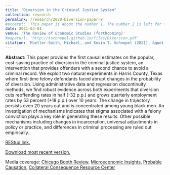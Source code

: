 ```yaml
---
title: "Diversion in the Criminal Justice System"
collection: research
permalink: /research/2020-Diversion-paper-8
#excerpt: 'This paper is about the number 1. The number 2 is left for future work.'
date: 2021-03-01
venue: 'The Review of Economic Studies (forthcoming)'
#paperurl: 'http://kschnepel.github.io/files/Diversion.pdf'
citation: 'Mueller-Smith, Michael, and Kevin T. Schnepel (2021). &quot;Diversion in the Criminal Justice System.&quot; <i>The Review of Economic Studies</i>. 88(2): 883-936.'
---
```


**Abstract:** This paper provides the first causal estimates on the popular, cost-saving practice of
diversion in the criminal justice system, an intervention that provides offenders with a
second chance to avoid a criminal record. We exploit two natural experiments in Harris
County, Texas where first-time felony defendants faced abrupt changes in the probability
of diversion. Using administrative data and regression discontinuity methods, we find
robust evidence across both experiments that diversion cuts reoffending rates in half
(-32 p.p.) and grows quarterly employment rates by 53 percent (+18 p.p.) over 10 years.
The change in trajectory persists even 20 years out and is concentrated among young
black men. An investigation of mechanisms indicates that stigma associated with a
felony conviction plays a key role in generating these results. Other possible mechanisms
including changes in incarceration, universal adjustments in policy or practice, and
differences in criminal processing are ruled out empirically.

[REStud link.](https://academic.oup.com/restud/advance-article-abstract/doi/10.1093/restud/rdaa030/5856753?redirectedFrom=fulltext)

[Download most recent version.](http://kschnepel.github.io/files/Diversion.pdf) 

Media coverage: [Chicago Booth Review](https://review.chicagobooth.edu/public-policy/2021/article/don-t-convict-low-risk-offenders-divert-them), [Microeconomic Insights](https://microeconomicinsights.org/second-chance-the-social-benefits-of-diversion-in-the-criminal-justice-system/), [Probable Causation](https://www.probablecausation.com/podcasts/episode-5-kevin-schnepel), [Collateral Consequence Resource Center](https://ccresourcecenter.org/2021/02/23/study-texas-diversion-provides-dramatic-benefits-for-people-facing-their-first-felony/)
